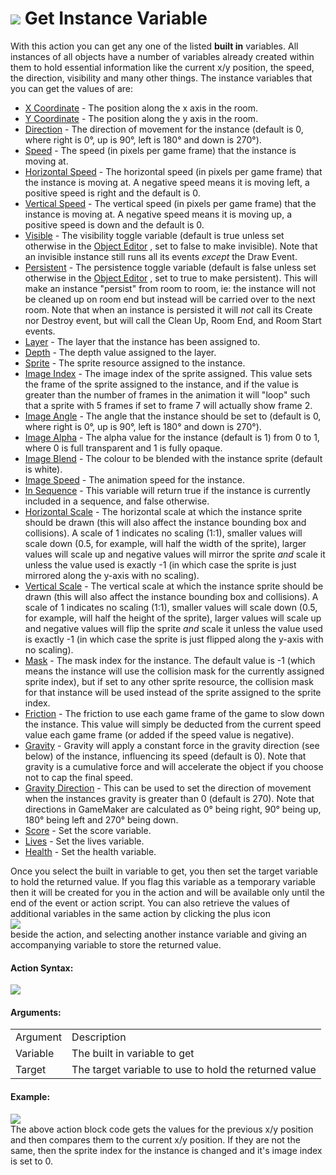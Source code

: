 #  ![](https://gms.magecorn.com/Manual/assets/Images/Scripting_Reference/Drag_And_Drop/Reference/Instance/i_Instance_Get_Instance_Variable.png) Get Instance Variable

With this action you can get any one of the listed **built in**
variables. All instances of all objects have a number of variables
already created within them to hold essential information like the
current x/y position, the speed, the direction, visibility and many
other things. The instance variables that you can get the values of are:

-   [X
    Coordinate](../../../GameMaker_Language/GML_Reference/Asset_Management/Instances/Instance_Variables/x) -
    The position along the x axis in the room.
-   [Y
    Coordinate](../../../GameMaker_Language/GML_Reference/Asset_Management/Instances/Instance_Variables/y) -
    The position along the y axis in the room.
-   [Direction](../../../GameMaker_Language/GML_Reference/Asset_Management/Instances/Instance_Variables/direction) -
    The direction of movement for the instance (default is 0, where
    right is 0°, up is 90°, left is 180° and down is 270°).
-   [Speed](../../../GameMaker_Language/GML_Reference/Asset_Management/Instances/Instance_Variables/speed) -
    The speed (in pixels per game frame) that the instance is moving at.
-   [Horizontal
    Speed](../../../GameMaker_Language/GML_Reference/Asset_Management/Instances/Instance_Variables/hspeed) -
    The horizontal speed (in pixels per game frame) that the instance is
    moving at. A negative speed means it is moving left, a positive
    speed is right and the default is 0.
-   [Vertical
    Speed](../../../GameMaker_Language/GML_Reference/Asset_Management/Instances/Instance_Variables/vspeed) -
    The vertical speed (in pixels per game frame) that the instance is
    moving at. A negative speed means it is moving up, a positive speed
    is down and the default is 0.
-   [Visible](../../../GameMaker_Language/GML_Reference/Asset_Management/Instances/Instance_Variables/visible) -
    The visibility toggle variable (default is true unless set otherwise
    in the [Object Editor](../../../The_Asset_Editors/Objects) , set
    to false to make invisible). Note that an invisible instance still
    runs all its events *except* the Draw Event.
-   [Persistent](../../../GameMaker_Language/GML_Reference/Asset_Management/Instances/Instance_Variables/persistent) -
    The persistence toggle variable (default is false unless set
    otherwise in the [Object
    Editor](../../../The_Asset_Editors/Objects) , set to true to
    make persistent). This will make an instance "persist" from room to
    room, ie: the instance will not be cleaned up on room end but
    instead will be carried over to the next room. Note that when an
    instance is persisted it will *not* call its Create nor Destroy
    event, but will call the Clean Up, Room End, and Room Start events.
-   [Layer](../../../GameMaker_Language/GML_Reference/Asset_Management/Instances/Instance_Variables/layer) -
    The layer that the instance has been assigned to.
-   [Depth](../../../GameMaker_Language/GML_Reference/Asset_Management/Instances/Instance_Variables/depth) -
    The depth value assigned to the layer.
-   [Sprite](../../../GameMaker_Language/GML_Reference/Asset_Management/Sprites/Sprite_Instance_Variables/sprite_index) -
    The sprite resource assigned to the instance.
-   [Image
    Index](../../../GameMaker_Language/GML_Reference/Asset_Management/Sprites/Sprite_Instance_Variables/image_index) -
    The image index of the sprite assigned. This value sets the frame of
    the sprite assigned to the instance, and if the value is greater
    than the number of frames in the animation it will "loop" such that
    a sprite with 5 frames if set to frame 7 will actually show frame 2.
-   [Image
    Angle](../../../GameMaker_Language/GML_Reference/Asset_Management/Sprites/Sprite_Instance_Variables/image_angle) -
    The angle that the instance should be set to (default is 0, where
    right is 0°, up is 90°, left is 180° and down is 270°).
-   [Image
    Alpha](../../../GameMaker_Language/GML_Reference/Asset_Management/Sprites/Sprite_Instance_Variables/image_alpha) -
    The alpha value for the instance (default is 1) from 0 to 1, where 0
    is full transparent and 1 is fully opaque.
-   [Image
    Blend](../../../GameMaker_Language/GML_Reference/Asset_Management/Sprites/Sprite_Instance_Variables/image_blend) -
    The colour to be blended with the instance sprite (default is
    white).
-   [Image
    Speed](../../../GameMaker_Language/GML_Reference/Asset_Management/Sprites/Sprite_Instance_Variables/image_speed) -
    The animation speed for the instance.
-   [In
    Sequence](../../../GameMaker_Language/GML_Reference/Asset_Management/Sprites/Sprite_Instance_Variables/image_speed) -
    This variable will return true if the instance is currently included
    in a sequence, and false otherwise.
-   [Horizontal
    Scale](../../../GameMaker_Language/GML_Reference/Asset_Management/Sprites/Sprite_Instance_Variables/image_xscale) -
    The horizontal scale at which the instance sprite should be drawn
    (this will also affect the instance bounding box and collisions). A
    scale of 1 indicates no scaling (1:1), smaller values will scale
    down (0.5, for example, will half the width of the sprite), larger
    values will scale up and negative values will mirror the sprite
    *and* scale it unless the value used is exactly -1 (in which case
    the sprite is just mirrored along the y-axis with no scaling).
-   [Vertical
    Scale](../../../GameMaker_Language/GML_Reference/Asset_Management/Sprites/Sprite_Instance_Variables/image_yscale) -
    The vertical scale at which the instance sprite should be drawn
    (this will also affect the instance bounding box and collisions). A
    scale of 1 indicates no scaling (1:1), smaller values will scale
    down (0.5, for example, will half the height of the sprite), larger
    values will scale up and negative values will flip the sprite *and*
    scale it unless the value used is exactly -1 (in which case the
    sprite is just flipped along the y-axis with no scaling).
-   [Mask](../../../GameMaker_Language/GML_Reference/Asset_Management/Sprites/Sprite_Instance_Variables/mask_index) -
    The mask index for the instance. The default value is -1 (which
    means the instance will use the collision mask for the currently
    assigned sprite index), but if set to any other sprite resource, the
    collision mask for that instance will be used instead of the sprite
    assigned to the sprite index.
-   [Friction](../../../GameMaker_Language/GML_Reference/Asset_Management/Instances/Instance_Variables/friction) -
    The friction to use each game frame of the game to slow down the
    instance. This value will simply be deducted from the current speed
    value each game frame (or added if the speed value is negative).
-   [Gravity](../../../GameMaker_Language/GML_Reference/Asset_Management/Instances/Instance_Variables/gravity) -
    Gravity will apply a constant force in the gravity direction (see
    below) of the instance, influencing its speed (default is 0). Note
    that gravity is a cumulative force and will accelerate the object if
    you choose not to cap the final speed.
-   [Gravity
    Direction](../../../GameMaker_Language/GML_Reference/Asset_Management/Instances/Instance_Variables/gravity_direction) -
    This can be used to set the direction of movement when the instances
    gravity is greater than 0 (default is 270). Note that directions in
    GameMaker are calculated as 0° being right, 90° being up, 180° being
    left and 270° being down.
-   [Score](../Instance_Vars/Set_Score) - Set the score variable.
-   [Lives](../Instance_Vars/Set_Lives) - Set the lives variable.
-   [Health](../Instance_Vars/Set_Health) - Set the health variable.

Once you select the built in variable to get, you then set the target
variable to hold the returned value. If you flag this variable as a
temporary variable then it will be created for you in the action and
will be available only until the end of the event or action script. You
can also retrieve the values of additional variables in the same action
by clicking the plus icon   
![](https://gms.magecorn.com/Manual/assets/Images/Scripting_Reference/Drag_And_Drop/Reference/Icon_Expand_Arguments.png)  
beside the action, and selecting another instance variable and giving an
accompanying variable to store the returned value.

#### Action Syntax:

  
![](https://gms.magecorn.com/Manual/assets/Images/Scripting_Reference/Drag_And_Drop/Reference/Instance/a_Instance_Get_Instance_Variable.png)  

#### Arguments:

|          |                                                       |
|----------|-------------------------------------------------------|
| Argument | Description                                           |
| Variable | The built in variable to get                          |
| Target   | The target variable to use to hold the returned value |

#### Example:

  
![](https://gms.magecorn.com/Manual/assets/Images/Scripting_Reference/Drag_And_Drop/Reference/Instance/e_Instance_Set_Instance_Variable.png)  
The above action block code gets the values for the previous x/y
position and then compares them to the current x/y position. If they are
not the same, then the sprite index for the instance is changed and it's
image index is set to 0.
